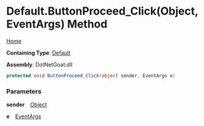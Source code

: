 # Default\.ButtonProceed\_Click\(Object, EventArgs\) Method

[Home](../../../../../README.md)

**Containing Type**: [Default](../README.md)

**Assembly**: DotNetGoat\.dll

```csharp
protected void ButtonProceed_Click(object sender, EventArgs e)
```

### Parameters

**sender** &ensp; [Object](https://docs.microsoft.com/en-us/dotnet/api/system.object)

**e** &ensp; [EventArgs](https://docs.microsoft.com/en-us/dotnet/api/system.eventargs)